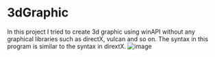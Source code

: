 # 3dGraphic
In this project I tried to create 3d graphic using winAPI without any graphical libraries such as directX, vulcan and so on. The syntax in this program is similar to the syntax in dirextX.
![image](https://user-images.githubusercontent.com/52841087/136666043-6371fd3a-244a-43c3-85bd-e04cc102e169.png)

